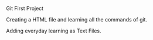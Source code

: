 Git First Project 

Creating a HTML file and learning all the commands of git. 

Adding everyday learning as Text Files. 
